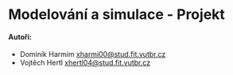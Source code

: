 # Modelování a simulace - Projekt

#### Autoři:
- Dominik Harmim <xharmi00@stud.fit.vutbr.cz>
- Vojtěch Hertl <xhertl04@stud.fit.vutbr.cz>
